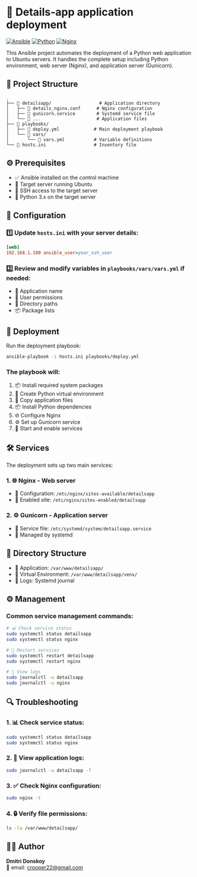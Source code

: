 # 🚀 Details-app application deployment

[![Ansible](https://img.shields.io/badge/Ansible-000000?style=for-the-badge&logo=ansible&logoColor=white)](https://www.ansible.com/)
[![Python](https://img.shields.io/badge/Python-3776AB?style=for-the-badge&logo=python&logoColor=white)](https://www.python.org/)
[![Nginx](https://img.shields.io/badge/Nginx-009639?style=for-the-badge&logo=nginx&logoColor=white)](https://www.nginx.com/)

This Ansible project automates the deployment of a Python web application to Ubuntu servers. It handles the complete setup including Python environment, web server (Nginx), and application server (Gunicorn).

## 📁 Project Structure

```
.
├── 📂 detailsapp/                  # Application directory
│   ├── 📄 details_nginx.conf      # Nginx configuration
│   ├── 📄 gunicorn.service        # Systemd service file
│   └── 📄 ...                     # Application files
├── 📂 playbooks/
│   ├── 📄 deploy.yml             # Main deployment playbook
│   └── 📂 vars/
│       └── 📄 vars.yml           # Variable definitions
└── 📄 hosts.ini                  # Inventory file
```

## ⚙️ Prerequisites

- ✅ Ansible installed on the control machine
- 🐧 Target server running Ubuntu
- 🔑 SSH access to the target server
- 🐍 Python 3.x on the target server

## 🔧 Configuration

### 1️⃣ Update `hosts.ini` with your server details:

```ini
[web]
192.168.1.100 ansible_user=your_ssh_user
```

### 2️⃣ Review and modify variables in `playbooks/vars/vars.yml` if needed:

- 📝 Application name
- 👤 User permissions
- 📂 Directory paths
- 📦 Package lists

## 🚀 Deployment

Run the deployment playbook:

```bash
ansible-playbook -i hosts.ini playbooks/deploy.yml
```

### The playbook will:

1. 📦 Install required system packages
2. 🐍 Create Python virtual environment
3. 📂 Copy application files
4. 📦 Install Python dependencies
5. 🌐 Configure Nginx
6. ⚙️ Set up Gunicorn service
7. 🚀 Start and enable services

## 🛠️ Services

The deployment sets up two main services:

### 1. 🌐 Nginx - Web server

- 📄 Configuration: `/etc/nginx/sites-available/detailsapp`
- 🔗 Enabled site: `/etc/nginx/sites-enabled/detailsapp`

### 2. ⚙️ Gunicorn - Application server

- 📄 Service file: `/etc/systemd/system/detailsapp.service`
- 🔄 Managed by systemd

## 📂 Directory Structure

- 📂 Application: `/var/www/detailsapp/`
- 🐍 Virtual Environment: `/var/www/detailsapp/venv/`
- 📝 Logs: Systemd journal

## ⚙️ Management

### Common service management commands:

```bash
# 📊 Check service status
sudo systemctl status detailsapp
sudo systemctl status nginx

# 🔄 Restart services
sudo systemctl restart detailsapp
sudo systemctl restart nginx

# 📝 View logs
sudo journalctl -u detailsapp
sudo journalctl -u nginx
```

## 🔍 Troubleshooting

### 1. 📊 Check service status:

```bash
sudo systemctl status detailsapp
sudo systemctl status nginx
```

### 2. 📝 View application logs:

```bash
sudo journalctl -u detailsapp -f
```

### 3. ✅ Check Nginx configuration:

```bash
sudo nginx -t
```

### 4. 🔒 Verify file permissions:

```bash
ls -la /var/www/detailsapp/
```

## 👨‍💻 Author

**Dmitri Donskoy**  
📧 email: crooper22@gmail.com
